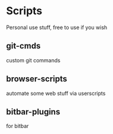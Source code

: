 # Scripts
Personal use stuff, free to use if you wish

## git-cmds
custom git commands

## browser-scripts
automate some web stuff via userscripts

## bitbar-plugins
for bitbar
